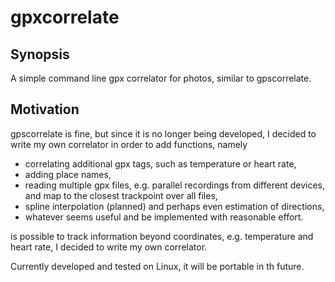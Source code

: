 # gpxcorrelate

## Synopsis

A simple command line gpx correlator for photos, similar to gpscorrelate.


## Motivation

gpscorrelate is fine, but since it is no longer being developed, I decided to write my own correlator in order to add functions, namely
* correlating additional gpx tags, such as temperature or heart rate,
* adding place names,
* reading multiple gpx files, e.g. parallel recordings from different devices, and map to the closest trackpoint over all files,
* spline interpolation (planned) and perhaps even estimation of directions,
* whatever seems useful and be implemented with reasonable effort.


is possible to track information beyond coordinates, e.g. temperature and heart
rate, I decided to write my own correlator.


Currently developed and tested on Linux, it will be portable in th future.